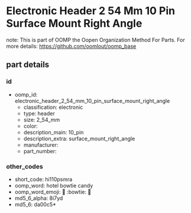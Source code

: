 # Electronic Header 2 54 Mm 10 Pin Surface Mount Right Angle  

note: This is part of OOMP the Oopen Organization Method For Parts. For more details: https://github.com/oomlout/oomp_base

##  part details





### id
* oomp_id: electronic_header_2_54_mm_10_pin_surface_mount_right_angle
  * classification: electronic
  * type: header
  * size: 2_54_mm
  * color: 
  * description_main: 10_pin
  * description_extra: surface_mount_right_angle
  * manufacturer: 
  * part_number: 

### other_codes
* short_code: hi110psmra
* oomp_word: hotel bowtie candy
* oomp_word_emoji: :hotel: :bowtie: :candy:
* md5_6_alpha: 8i7yd
* md5_6: da00c5* 